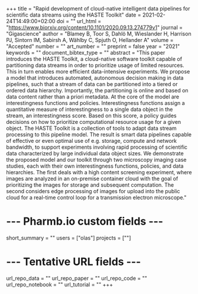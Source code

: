 +++
title = "Rapid development of cloud-native intelligent data pipelines for scientific data streams using the HASTE Toolkit"
date = 2021-02-24T14:49:00+02:00
doi = ""
url_html = "https://www.biorxiv.org/content/10.1101/2020.09.13.274779v1"
journal = "Gigascience"
author = "Blamey B, Toor S, Dahlö M, Wieslander H, Harrison PJ, Sintorn IM, Sabirsh A, Wählby C, Spjuth O, Hellander A"
volume = "Accepted"
number = ""
art_number = ""
preprint = false
year = "2021"
keywords = ""
document_bibtex_type = ""
abstract = "This paper introduces the HASTE Toolkit, a cloud-native software toolkit capable of partitioning data streams in order to prioritize usage of limited resources. This in turn enables more efficient data-intensive experiments. We propose a model that introduces automated, autonomous decision making in data pipelines, such that a stream of data can be partitioned into a tiered or ordered data hierarchy. Importantly, the partitioning is online and based on data content rather than a priori metadata. At the core of the model are interestingness functions and policies. Interestingness functions assign a quantitative measure of interestingness to a single data object in the stream, an interestingness score. Based on this score, a policy guides decisions on how to prioritize computational resource usage for a given object. The HASTE Toolkit is a collection of tools to adapt data stream processing to this pipeline model. The result is smart data pipelines capable of effective or even optimal use of e.g. storage, compute and network bandwidth, to support experiments involving rapid processing of scientific data characterized by large individual data object sizes. We demonstrate the proposed model and our toolkit through two microscopy imaging case studies, each with their own interestingness functions, policies, and data hierarchies. The first deals with a high content screening experiment, where images are analyzed in an on-premise container cloud with the goal of prioritizing the images for storage and subsequent computation. The second considers edge processing of images for upload into the public cloud for a real-time control loop for a transmission electron microscope."
# --- Pharmb.io custom fields ---
short_summary = ""
users = ["olas"]
projects = [""]
# --- Tentative URL fields ---
url_repo_data = ""
url_repo_paper = ""
url_repo_code = ""
url_repo_notebook = ""
url_tutorial = ""
+++
